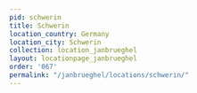```yaml
---
pid: schwerin
title: Schwerin
location_country: Germany
location_city: Schwerin
collection: location_janbrueghel
layout: locationpage_janbrueghel
order: '067'
permalink: "/janbrueghel/locations/schwerin/"
---
```

